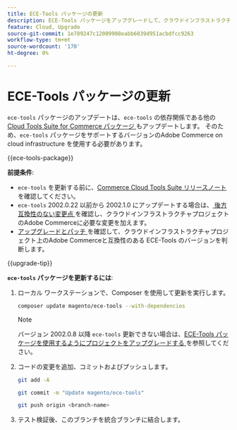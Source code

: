 ```yaml
---
title: ECE-Tools パッケージの更新
description: ECE-Tools パッケージをアップグレードして、クラウドインフラストラクチャ上のAdobe Commerceに適用された最新の修正と機能を活用する方法について説明します。
feature: Cloud, Upgrade
source-git-commit: 1e789247c12009908eabb6039d951acbdfcc9263
workflow-type: tm+mt
source-wordcount: '170'
ht-degree: 0%

---
```


# ECE-Tools パッケージの更新

`ece-tools` パッケージのアップデートは、`ece-tools` の依存関係である他の [Cloud Tools Suite for Commerce パッケージ ](../release-notes/cloud-tools-suite.md) もアップデートします。 そのため、`ece-tools` パッケージをサポートするバージョンのAdobe Commerce on cloud infrastructure を使用する必要があります。

{{ece-tools-package}}

**前提条件**:

- `ece-tools` を更新する前に、[Commerce Cloud Tools Suite リリースノート ](../release-notes/cloud-tools-suite.md) を確認してください。
- `ece-tools` 2002.0.22 以前から 2002.1.0 にアップデートする場合は、[ 後方互換性のない変更点 ](../release-notes/backward-incompatible-changes.md) を確認し、クラウドインフラストラクチャプロジェクトのAdobe Commerceに必要な変更を加えます。
- [ アップグレードとパッチ ](../development/commerce-version.md#upgrade-from-older-versions) を確認して、クラウドインフラストラクチャプロジェクト上のAdobe Commerceと互換性のある ECE-Tools のバージョンを判断します。

{{upgrade-tip}}

**`ece-tools` パッケージを更新するには**:

1. ローカル ワークステーションで、Composer を使用して更新を実行します。

   ```bash
   composer update magento/ece-tools --with-dependencies
   ```

   >[!NOTE]
   >
   >バージョン 2002.0.8 以降 `ece-tools` 更新できない場合は、[ECE-Tools パッケージを使用するようにプロジェクトをアップグレードする ](install-package.md) を参照してください。

1. コードの変更を追加、コミットおよびプッシュします。

   ```bash
   git add -A
   ```

   ```bash
   git commit -m "Update magento/ece-tools"
   ```

   ```bash
   git push origin <branch-name>
   ```

1. テスト検証後、このブランチを統合ブランチに結合します。
